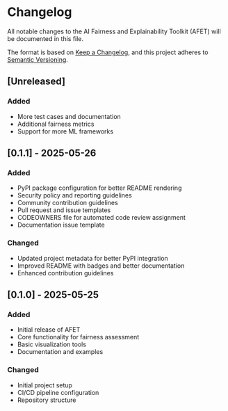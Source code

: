 # Changelog

All notable changes to the AI Fairness and Explainability Toolkit (AFET) will be documented in this file.

The format is based on [Keep a Changelog](https://keepachangelog.com/en/1.0.0/),
and this project adheres to [Semantic Versioning](https://semver.org/spec/v2.0.0.html).

## [Unreleased]
### Added
- More test cases and documentation
- Additional fairness metrics
- Support for more ML frameworks

## [0.1.1] - 2025-05-26
### Added
- PyPI package configuration for better README rendering
- Security policy and reporting guidelines
- Community contribution guidelines
- Pull request and issue templates
- CODEOWNERS file for automated code review assignment
- Documentation issue template

### Changed
- Updated project metadata for better PyPI integration
- Improved README with badges and better documentation
- Enhanced contribution guidelines

## [0.1.0] - 2025-05-25
### Added
- Initial release of AFET
- Core functionality for fairness assessment
- Basic visualization tools
- Documentation and examples

### Changed
- Initial project setup
- CI/CD pipeline configuration
- Repository structure
